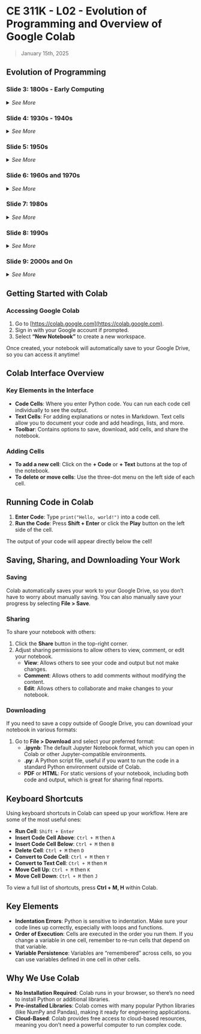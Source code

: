 # CE 311K - L02 - Evolution of Programming and Overview of Google Colab
> January 15th, 2025

## Evolution of Programming

### Slide 3: 1800s - Early Computing
<details>
<summary><i>See More</i></summary>

#### Charles Babbage (1791 - 1871)
- Known as the "Father of the Computer" for designing the **Analytical Engine**.
- Introduced the idea of a programmable machine that could handle any calculation.
- Though it was never built, Babbage’s design included memory, a processor, and even control flow.

#### Ada Lovelace (1815 - 1852)
- Recognized as the "First Programmer" for writing an algorithm for Babbage’s machine.
- Envisioned that computers could process things beyond numbers, like text and music.
- She wrote an algorithm to compute **Bernoulli numbers**, showing the Analytical Engine's potential.

#### The Analytical Engine
- A mechanical computer design with modern-like components:
  - **Mill** = CPU, which performs calculations
  - **Store** = Memory, which holds data
  - **Reader/Printer** = Input/Output for data entry and results
- Featured early programming concepts like loops and conditionals, which allowed complex calculations.
- Punched card input/output influenced later computing technology.

</details>

### Slide 4: 1930s - 1940s
<details>
<summary><i>See More</i></summary>

#### Alan Turing
- Created the concept of the **Turing Machine**, a model for a universal computer.
- Showed that one machine could handle any task with the right programming.
- Worked on cracking the Enigma code in WWII, demonstrating computing’s real-world applications.

#### Z3
- Built by Konrad Zuse in 1941 as the first fully programmable digital computer.
- Used binary (0s and 1s), similar to today’s computers.
- The Z3 was initially used for complex engineering calculations, like airplane design.

#### ENIAC (Electronic Numerical Integrator and Computer)
- Completed in 1945, the ENIAC was the first fully electronic, general-purpose computer.
- Designed to compute artillery trajectories, it could calculate thousands of times faster than prior methods.
- This enormous machine used thousands of vacuum tubes and required a whole room.

</details>

### Slide 5: 1950s
<details>
<summary><i>See More</i></summary>

#### Assembly
- Translated machine code into readable instructions, simplifying hardware control.
- Used directly by early programmers to manage memory and hardware.
- Assembly is still important in low-level programming, like operating systems and device drivers.

#### FORTRAN
- The first high-level language, created for scientists and engineers.
- Allowed users to focus on math operations instead of hardware details.
- Still popular today for high-performance scientific computing.

#### LISP
- Created for artificial intelligence research, introducing recursion (self-calling functions).
- Used in tasks that involve logical reasoning and processing symbols.
- One of the oldest languages still used, especially in AI research.

</details>

### Slide 6: 1960s and 1970s
<details>
<summary><i>See More</i></summary>

#### 1964: BASIC
- Designed for beginners and widely used in schools.
- Made programming more accessible and helped popularize computing.
- Many early programmers started with BASIC on home computers.

#### 1969: UNIX Operating System
- Established standards for operating systems, including multitasking and multi-user capabilities.
- Basis for many modern systems like Linux and macOS.
- Set a foundation for system design that remains influential.

#### 1972: C Language
- Flexible language that could directly access memory, widely used for system software.
- Inspired many later languages, including C++, Java, and Python.
- Often used in OS development and embedded systems.

#### Structured Programming Movement
- Introduced modular coding, loops, and functions for better organization.
- Emphasized clean, readable code and reliable structures.
- Principles still used today for writing and organizing code.

#### 1974: Structured Query Language (SQL)
- Created for managing data in relational databases.
- Made it easier to store, retrieve, and manipulate large datasets.
- SQL remains essential in database management and business applications.

</details>

### Slide 7: 1980s
<details>
<summary><i>See More</i></summary>

#### IBM PC
- Released in 1981, making personal computing affordable and accessible.
- Sparked growth in software development for home and office use.
- Led to the expansion of computer use across industries.

#### OOP (Object-Oriented Programming)
- Concept of classes and objects, popularized by languages like **C++**.
- Made it easier to create complex, reusable code through concepts like inheritance.
- Forms the basis of most modern programming, used in software and app development.

#### Matlab
- Specialized in numerical computing and data visualization.
- Became popular in engineering and scientific fields for its ability to handle large datasets and calculations.
- Frequently used in research, especially for matrix and statistical operations.

</details>

### Slide 8: 1990s
<details>
<summary><i>See More</i></summary>

#### Web Languages
- HTML, CSS, and JavaScript allowed interactive, dynamic websites.
- Made it possible to share information and applications globally.
- Paved the way for the modern internet and web-based applications.

#### Platform Independence (Java)
- Java’s "Write once, run anywhere" approach made cross-platform development easier.
- Programs could run on any device with Java Virtual Machine (JVM).
- Became popular for web applications and enterprise systems.

#### Open Source Movement
- Linux (OS) and Python (language) led the charge for open-source collaboration.
- Encouraged free, community-driven software development.
- Revolutionized software by promoting shared innovation and accessibility.

</details>

### Slide 9: 2000s and On
<details>
<summary><i>See More</i></summary>

#### Data Science and Machine Learning
- Tools like **R** and **Python** made analyzing large datasets more accessible.
- Enabled predictive modeling and data-driven insights in fields from healthcare to marketing.
- Data science became essential for decision-making in various industries.

#### Cloud Computing
- Provided scalable data storage and computing power over the internet.
- Eliminated the need for physical hardware, enabling on-demand resources.
- Enabled big data applications and facilitated collaboration on a global scale.

#### Artificial Intelligence
- Advances in neural networks allowed machines to "learn" and adapt.
- Revolutionized areas like image recognition, natural language processing, and automation.
- AI became central to applications like autonomous vehicles and personal assistants.

</details>

## Getting Started with Colab

### Accessing Google Colab
1. Go to [https://colab.google.com](https://colab.google.com).
2. Sign in with your Google account if prompted.
3. Select **“New Notebook”** to create a new workspace.

Once created, your notebook will automatically save to your Google Drive, so you can access it anytime!

## Colab Interface Overview

### Key Elements in the Interface
- **Code Cells**: Where you enter Python code. You can run each code cell individually to see the output.
- **Text Cells**: For adding explanations or notes in Markdown. Text cells allow you to document your code and add headings, lists, and more.
- **Toolbar**: Contains options to save, download, add cells, and share the notebook.

### Adding Cells
- **To add a new cell**: Click on the **+ Code** or **+ Text** buttons at the top of the notebook.
- **To delete or move cells**: Use the three-dot menu on the left side of each cell.

## Running Code in Colab

1. **Enter Code**: Type `print("Hello, world!")` into a code cell.
2. **Run the Code**: Press **Shift + Enter** or click the **Play** button on the left side of the cell.

The output of your code will appear directly below the cell!

## Saving, Sharing, and Downloading Your Work

### Saving
Colab automatically saves your work to your Google Drive, so you don’t have to worry about manually saving. You can also manually save your progress by selecting **File > Save**.

### Sharing
To share your notebook with others:
1. Click the **Share** button in the top-right corner.
2. Adjust sharing permissions to allow others to view, comment, or edit your notebook.
   - **View**: Allows others to see your code and output but not make changes.
   - **Comment**: Allows others to add comments without modifying the content.
   - **Edit**: Allows others to collaborate and make changes to your notebook.

### Downloading
If you need to save a copy outside of Google Drive, you can download your notebook in various formats:
1. Go to **File > Download** and select your preferred format:
   - **.ipynb**: The default Jupyter Notebook format, which you can open in Colab or other Jupyter-compatible environments.
   - **.py**: A Python script file, useful if you want to run the code in a standard Python environment outside of Colab.
   - **PDF** or **HTML**: For static versions of your notebook, including both code and output, which is great for sharing final reports.

## Keyboard Shortcuts
Using keyboard shortcuts in Colab can speed up your workflow. Here are some of the most useful ones:

- **Run Cell**: `Shift + Enter`
- **Insert Code Cell Above**: `Ctrl + M` then `A`
- **Insert Code Cell Below**: `Ctrl + M` then `B`
- **Delete Cell**: `Ctrl + M` then `D`
- **Convert to Code Cell**: `Ctrl + M` then `Y`
- **Convert to Text Cell**: `Ctrl + M` then `M`
- **Move Cell Up**: `Ctrl + M` then `K`
- **Move Cell Down**: `Ctrl + M` then `J`

To view a full list of shortcuts, press **Ctrl + M, H** within Colab.

## Key Elements
- **Indentation Errors**: Python is sensitive to indentation. Make sure your code lines up correctly, especially with loops and functions.
- **Order of Execution**: Cells are executed in the order you run them. If you change a variable in one cell, remember to re-run cells that depend on that variable.
- **Variable Persistence**: Variables are “remembered” across cells, so you can use variables defined in one cell in other cells.

## Why We Use Colab
- **No Installation Required**: Colab runs in your browser, so there’s no need to install Python or additional libraries.
- **Pre-installed Libraries**: Colab comes with many popular Python libraries (like NumPy and Pandas), making it ready for engineering applications.
- **Cloud-Based**: Colab provides free access to cloud-based resources, meaning you don’t need a powerful computer to run complex code.

